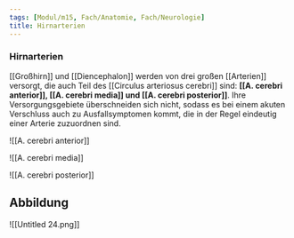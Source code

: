 ```yaml
---
tags: [Modul/m15, Fach/Anatomie, Fach/Neurologie]
title: Hirnarterien
---
```

### Hirnarterien
[[Großhirn]] und [[Diencephalon]] werden von drei großen [[Arterien]] versorgt, die auch Teil des [[Circulus arteriosus cerebri]] sind: **[[A. cerebri anterior]], [[A. cerebri media]] und [[A. cerebri posterior]]**. Ihre Versorgungsgebiete überschneiden sich nicht, sodass es bei einem akuten Verschluss auch zu Ausfallsymptomen kommt, die in der Regel eindeutig einer Arterie zuzuordnen sind.

![[A. cerebri anterior]]

![[A. cerebri media]]

![[A. cerebri posterior]]
## Abbildung
![[Untitled 24.png]]